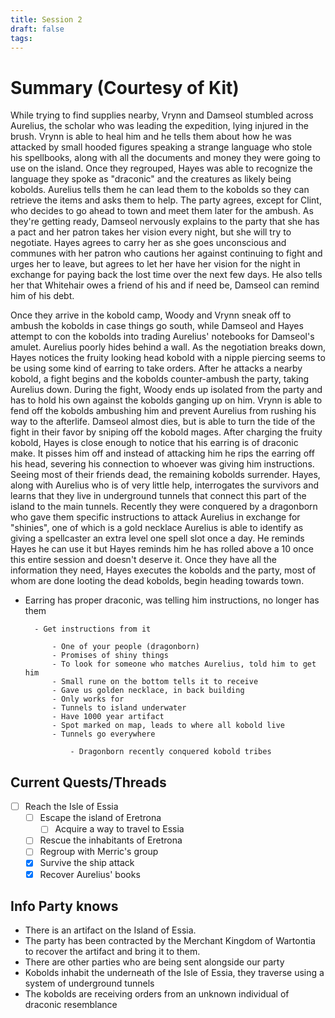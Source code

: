 ```yaml
---
title: Session 2
draft: false
tags:
---
```

 
# Summary (Courtesy of Kit)
While trying to find supplies nearby, Vrynn and Damseol stumbled across Aurelius, the scholar who was leading the expedition, lying injured in the brush. Vrynn is able to heal him and he tells them about how he was attacked by small hooded figures speaking a strange language who stole his spellbooks, along with all the documents and money they were going to use on the island. Once they regrouped, Hayes was able to recognize the language they spoke as "draconic" and the creatures as likely being kobolds. Aurelius tells them he can lead them to the kobolds so they can retrieve the items and asks them to help. The party agrees, except for Clint, who decides to go ahead to town and meet them later for the ambush. As they're getting ready, Damseol nervously explains to the party that she has a pact and her patron takes her vision every night, but she will try to negotiate. Hayes agrees to carry her as she goes unconscious and communes with her patron who cautions her against continuing to fight and urges her to leave, but agrees to let her have her vision for the night in exchange for paying back the lost time over the next few days. He also tells her that Whitehair owes a friend of his and if need be, Damseol can remind him of his debt.

Once they arrive in the kobold camp, Woody and Vrynn sneak off to ambush the kobolds in case things go south, while Damseol and Hayes attempt to con the kobolds into trading Aurelius' notebooks for Damseol's amulet. Aurelius poorly hides behind a wall. As the negotiation breaks down, Hayes notices the fruity looking head kobold with a nipple piercing seems to be using some kind of earring to take orders. After he attacks a nearby kobold, a fight begins and the kobolds counter-ambush the party, taking Aurelius down. During the fight, Woody ends up isolated from the party and has to hold his own against the kobolds ganging up on him. Vrynn is able to fend off the kobolds ambushing him and prevent Aurelius from rushing his way to the afterlife. Damseol almost dies, but is able to turn the tide of the fight in their favor by sniping off the kobold mages. After charging the fruity kobold, Hayes is close enough to notice that his earring is of draconic make. It pisses him off and instead of attacking him he rips the earring off his head, severing his connection to whoever was giving him instructions. Seeing most of their friends dead, the remaining kobolds surrender. Hayes, along with Aurelius who is of very little help, interrogates the survivors and learns that they live in underground tunnels that connect this part of the island to the main tunnels. Recently they were conquered by a dragonborn who gave them specific instructions to attack Aurelius in exchange for "shinies", one of which is a gold necklace Aurelius is able to identify as giving a spellcaster an extra level one spell slot once a day. He reminds Hayes he can use it but Hayes reminds him he has rolled above a 10 once this entire session and doesn't deserve it. Once they have all the information they need, Hayes executes the kobolds and the party, most of whom are done looting the dead kobolds, begin heading towards town.

- Earring has proper draconic, was telling him instructions, no longer has them
        
        - Get instructions from it
            
            - One of your people (dragonborn)
            - Promises of shiny things
            - To look for someone who matches Aurelius, told him to get him
            - Small rune on the bottom tells it to receive
            - Gave us golden necklace, in back building
            - Only works for
            - Tunnels to island underwater
            - Have 1000 year artifact
            - Spot marked on map, leads to where all kobold live
            - Tunnels go everywhere
                
                - Dragonborn recently conquered kobold tribes

## Current Quests/Threads

- [ ] Reach the Isle of Essia
	- [ ] Escape the island of Eretrona
		- [ ] Acquire a way to travel to Essia
	- [ ] Rescue the inhabitants of Eretrona
	- [ ] Regroup with Merric's group
	- [x] Survive the ship attack
	- [x] Recover Aurelius' books

## Info Party knows
- There is an artifact on the Island of Essia.
- The party has been contracted by the Merchant Kingdom of Wartontia to recover the artifact and bring it to them.
- There are other parties who are being sent alongside our party
- Kobolds inhabit the underneath of the Isle of Essia, they traverse using a system of underground tunnels
- The kobolds are receiving orders from an unknown individual of draconic resemblance



